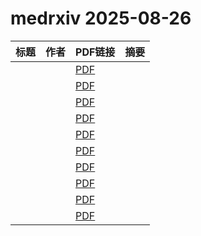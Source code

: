 # medrxiv 2025-08-26

| 标题 | 作者 | PDF链接 |  摘要 |
|------|------|--------|------|
|  |  | [PDF](https://doi.org/10.1101/2025.08.19.25333215) |  |
|  |  | [PDF](https://doi.org/10.1101/2025.08.20.25333669) |  |
|  |  | [PDF](https://doi.org/10.1101/2025.03.27.25324778) |  |
|  |  | [PDF](https://doi.org/10.1101/2025.08.04.25332945) |  |
|  |  | [PDF](https://doi.org/10.1101/2024.10.31.24315917) |  |
|  |  | [PDF](https://doi.org/10.1101/2025.08.12.25333519) |  |
|  |  | [PDF](https://doi.org/10.1101/2025.08.18.25332961) |  |
|  |  | [PDF](https://doi.org/10.1101/2025.05.13.25327501) |  |
|  |  | [PDF](https://doi.org/10.1101/2025.08.11.25333409) |  |
|  |  | [PDF](https://doi.org/10.1101/2024.12.18.24319267) |  |
